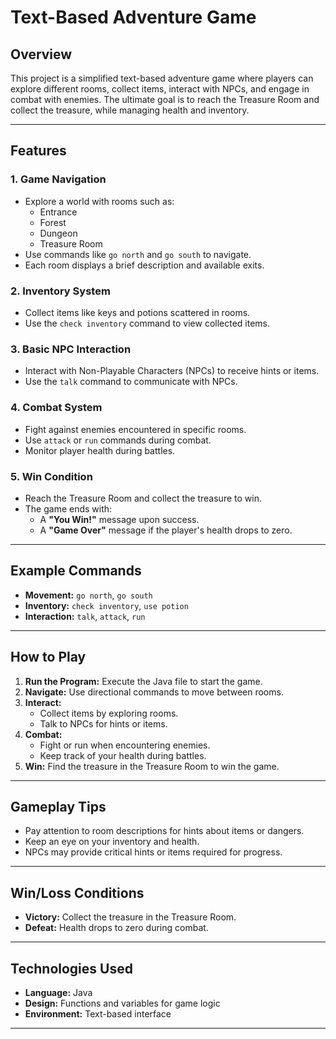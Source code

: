 # Text-Based Adventure Game

## Overview
This project is a simplified text-based adventure game where players can explore different rooms, collect items, interact with NPCs, and engage in combat with enemies. The ultimate goal is to reach the Treasure Room and collect the treasure, while managing health and inventory.

---

## Features
### 1. **Game Navigation**
- Explore a world with rooms such as:
   - Entrance
   - Forest
   - Dungeon
   - Treasure Room
- Use commands like `go north` and `go south` to navigate.
- Each room displays a brief description and available exits.

### 2. **Inventory System**
- Collect items like keys and potions scattered in rooms.
- Use the `check inventory` command to view collected items.

### 3. **Basic NPC Interaction**
- Interact with Non-Playable Characters (NPCs) to receive hints or items.
- Use the `talk` command to communicate with NPCs.

### 4. **Combat System**
- Fight against enemies encountered in specific rooms.
- Use `attack` or `run` commands during combat.
- Monitor player health during battles.

### 5. **Win Condition**
- Reach the Treasure Room and collect the treasure to win.
- The game ends with:
   - A **"You Win!"** message upon success.
   - A **"Game Over"** message if the player's health drops to zero.

---

## Example Commands
- **Movement:** `go north`, `go south`
- **Inventory:** `check inventory`, `use potion`
- **Interaction:** `talk`, `attack`, `run`

---

## How to Play
1. **Run the Program:** Execute the Java file to start the game.
2. **Navigate:** Use directional commands to move between rooms.
3. **Interact:**
   - Collect items by exploring rooms.
   - Talk to NPCs for hints or items.
4. **Combat:**
   - Fight or run when encountering enemies.
   - Keep track of your health during battles.
5. **Win:** Find the treasure in the Treasure Room to win the game.

---

## Gameplay Tips
- Pay attention to room descriptions for hints about items or dangers.
- Keep an eye on your inventory and health.
- NPCs may provide critical hints or items required for progress.

---

## Win/Loss Conditions
- **Victory:** Collect the treasure in the Treasure Room.
- **Defeat:** Health drops to zero during combat.

---

## Technologies Used
- **Language:** Java
- **Design:** Functions and variables for game logic
- **Environment:** Text-based interface

---
